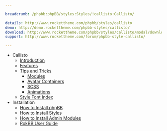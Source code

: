 ```yaml
---

breadcrumb: /phpbb:phpBB/styles:Styles/!callisto:Callisto/

details: http://www.rockettheme.com/phpbb/styles/callisto
demo: http://demo.rockettheme.com/phpbb-styles/callisto/
download: http://www.rockettheme.com/phpbb/styles/callisto/modal/downloads
support: http://www.rockettheme.com/forum/phpbb-style-callisto/

---
```


* Callisto
	* [Introduction](INDEX.md#introduction)
	* [Features](INDEX.md#features)
    * [Tips and Tricks](tips.md)
        * [Modules](tips.md#modules)
        * [Avatar Containers](tips.md#colors-for-rounded-avatar-containers)
        * [SCSS](tips.md#scss-compiler)
        * [Animations](tips.md#animation)
    * [Style Font Index](../../../technical_tips/general/font_index.md)
* Installation
	* [How to Install phpBB](../../start/install_31.md)
	* [How to Install Styles](../../start/styles_31.md)
	* [How to Install Admin Modules](../../start/styles_31.md#installing-administrative-modules)
    * [RokBB User Guide](../../start/user_guide.md)
